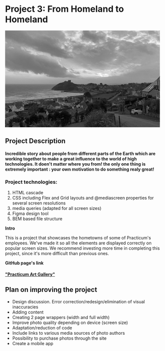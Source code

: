 # Project 3: From Homeland to Homeland
![Begining](./images/monochrom.jpg)


## Project Description
####  Incredible story about people from different parts of the Earth which are working together to make a great influence to the world of high technologies. It doen't matter where you from! the only one thing is extremely important : your own motivation to do something realy great!


### Project technologies:
1. HTML cascade
2. CSS including Flex and Grid layouts and @mediascreen properties for several screen resolutions
3. media queries (adapted for all screen sizes)
4. Figma design tool 
5. BEM based file structure

  
**Intro**    
  
This is a project that showcases the hometowns of some of Practicum's employees. We've made it so all the elements are displayed correctly on popular screen sizes. We recommend investing more time in completing this project, since it's more difficult than previous ones.  
  
**GitHub page's link**  
#### ["Practicum Art Gallery"](https://meleana.github.io/web_project_3/) 
  
## Plan on improving the project

- Design discussion. Error correction/redesign/elimination of visual inaccuracies
- Adding content
- Creating 2 page wrappers (width and full width)
- Improve photo quality depending on device (screen size)
- Adaptation/reduction of code
- Include links to various media sources of photo authors
- Possibility to purchase photos through the site 
- Create a mobile app
